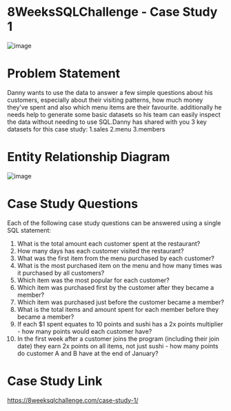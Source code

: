 # 8WeeksSQLChallenge - Case Study 1
![image](https://github.com/divyanshsoni/8WeeksSQLChallenge-Case-Study-1/assets/35307737/dd2c9805-5a2c-4560-9021-e1d24ec02cc4)
# Problem Statement
Danny wants to use the data to answer a few simple questions about his customers, especially about their visiting patterns, how much money they’ve spent and also which menu items are their favourite. additionally he needs help to generate some basic datasets so his team can easily inspect the data without needing to use SQL.Danny has shared with you 3 key datasets for this case study: 1.sales 2.menu 3.members
# Entity Relationship Diagram
![image](https://github.com/divyanshsoni/8WeeksSQLChallenge-Case-Study-1/assets/35307737/bbdadfb1-9cd0-48a9-934b-00dfdb285309)
# Case Study Questions
Each of the following case study questions can be answered using a single SQL statement:

1. What is the total amount each customer spent at the restaurant?
2. How many days has each customer visited the restaurant?
3. What was the first item from the menu purchased by each customer?
4. What is the most purchased item on the menu and how many times was it purchased by all customers?
5. Which item was the most popular for each customer?
6. Which item was purchased first by the customer after they became a member?
7. Which item was purchased just before the customer became a member?
8. What is the total items and amount spent for each member before they became a member?
9. If each $1 spent equates to 10 points and sushi has a 2x points multiplier - how many points would each customer have?
10. In the first week after a customer joins the program (including their join date) they earn 2x points on all items, not just sushi - how many points do customer A and B have at the end of January?

# Case Study Link
https://8weeksqlchallenge.com/case-study-1/
